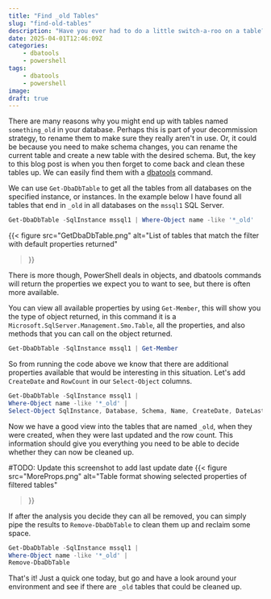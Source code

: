 ```yaml
---
title: "Find _old Tables"
slug: "find-old-tables"
description: "Have you ever had to do a little switch-a-roo on a table? Renaming the current one to append _old, so you can create a new one in it's place? Have you ever forgotten to go back and clear those up? Well, if so, this short blog is for you!"
date: 2025-04-01T12:46:09Z
categories:
    - dbatools
    - powershell
tags:
    - dbatools
    - powershell
image:
draft: true
---
```


There are many reasons why you might end up with tables named `something_old` in your database. Perhaps this is part of your decommission strategy, to rename them to make sure they really aren't in use. Or, it could be because you need to make schema changes, you can rename the current table and create a new table with the desired schema.  But, the key to this blog post is when you then forget to come back and clean these tables up. We can easily find them with a [dbatools](https://dbatools.io/) command.

We can use `Get-DbaDbTable` to get all the tables from all databases on the specified instance, or instances. In the example below I have found all tables that end in `_old` in all databases on the `mssql1` SQL Server.

```PowerShell
Get-DbaDbTable -SqlInstance mssql1 | Where-Object name -like '*_old'
```

{{<
    figure src="GetDbaDbTable.png"
    alt="List of tables that match the filter with default properties returned"
>}}

There is more though, PowerShell deals in objects, and dbatools commands will return the properties we expect you to want to see, but there is often more available.

You can view all available properties by using `Get-Member`, this will show you the type of object returned, in this command it is a `Microsoft.SqlServer.Management.Smo.Table`, all the properties, and also methods that you can call on the object returned.

```PowerShell
Get-DbaDbTable -SqlInstance mssql1 | Get-Member
```

So from running the code above we know that there are additional properties available that would be interesting in this situation. Let's add `CreateDate` and `RowCount` in our `Select-Object` columns.

```PowerShell
Get-DbaDbTable -SqlInstance mssql1 |
Where-Object name -like '*_old' |
Select-Object SqlInstance, Database, Schema, Name, CreateDate, DateLastModified, RowCount
```

Now we have a good view into the tables that are named `_old`, when they were created, when they were last updated and the row count. This information should give you everything you need to be able to decide whether they can now be cleaned up.

#TODO: Update this screenshot to add last update date
{{<
    figure src="MoreProps.png"
    alt="Table format showing selected properties of filtered tables"
>}}

If after the analysis you decide they can all be removed, you can simply pipe the results to `Remove-DbaDbTable` to clean them up and reclaim some space.

```PowerShell
Get-DbaDbTable -SqlInstance mssql1 |
Where-Object name -like '*_old' |
Remove-DbaDbTable
```

That's it! Just a quick one today, but go and have a look around your environment and see if there are `_old` tables that could be cleaned up.